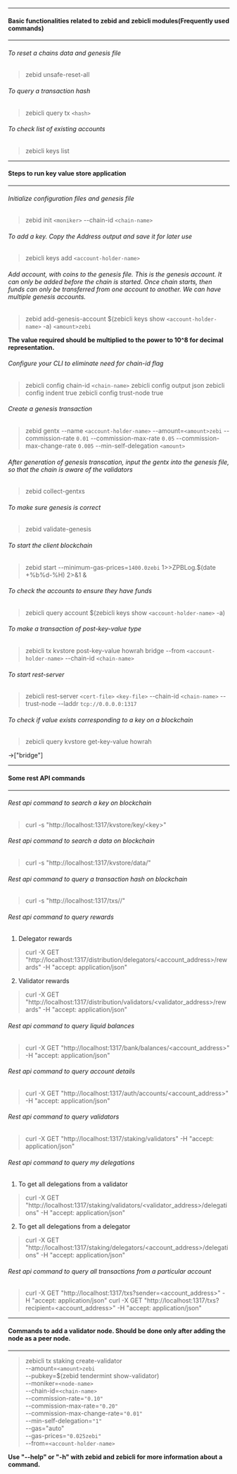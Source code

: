 ------------------------------------------------------------------------------------------
#### Basic functionalities related to zebid and zebicli modules(Frequently used commands)
------------------------------------------------------------------------------------------

###### To reset a chains data and genesis file
> zebid unsafe-reset-all

###### To query a transaction hash
> zebicli query tx `<hash>`

###### To check list of existing accounts
> zebicli keys list

----------------------------------------------
#### Steps to run key value store application
----------------------------------------------

###### Initialize configuration files and genesis file
> zebid init `<moniker>` --chain-id `<chain-name>`

###### To add a key. Copy the Address output and save it for later use
> zebicli keys add `<account-holder-name>`

###### Add account, with coins to the genesis file. This is the genesis account. It can only be added before the chain is started. Once chain starts, then funds can only be transferred from one account to another. We can have multiple genesis accounts.
> zebid add-genesis-account $(zebicli keys show `<account-holder-name>` -a) `<amount>zebi`

**The value required should be multiplied to the power to 10^8 for decimal representation.**

###### Configure your CLI to eliminate need for chain-id flag
> zebicli config chain-id `<chain-name>`
> zebicli config output json
> zebicli config indent true
> zebicli config trust-node true

###### Create a genesis transaction
> zebid gentx --name `<account-holder-name>` --amount=`<amount>zebi` --commission-rate `0.01` --commission-max-rate `0.05` --commission-max-change-rate `0.005` --min-self-delegation `<amount>`

###### After generation of genesis transcation, input the gentx into the genesis file, so that the chain is aware of the validators
> zebid collect-gentxs

###### To make sure genesis is correct
> zebid validate-genesis

###### To start the client blockchain
> zebid start --minimum-gas-prices=`1400.0zebi` 1>>ZPBLog.$(date +%b%d-%H)  2>&1  &

###### To check the accounts to ensure they have funds
> zebicli query account $(zebicli keys show `<account-holder-name>` -a)

###### To make a transaction of post-key-value type
> zebicli tx kvstore post-key-value howrah bridge --from `<account-holder-name>` --chain-id `<chain-name>`

###### To start rest-server
> zebicli rest-server `<cert-file>` `<key-file>` --chain-id `<chain-name>` --trust-node --laddr `tcp://0.0.0.0:1317`

###### To check if value exists corresponding to a key on a blockchain
> zebicli query kvstore get-key-value howrah

->["bridge"]

----------------------------
#### Some rest API commands
----------------------------
###### Rest api command to search a key on blockchain
> curl -s "http://localhost:1317/kvstore/key/<key&gt;"

###### Rest api command to search a data on blockchain
> curl -s "http://localhost:1317/kvstore/data/<data>"

###### Rest api command to query a transaction hash on blockchain
> curl -s "http://localhost:1317/txs/<hash>/"

###### Rest api command to query rewards
1. Delegator rewards
> curl -X GET "http://localhost:1317/distribution/delegators/<account_address>/rewards" -H "accept: application/json"

2. Validator rewards
> curl -X GET "http://localhost:1317/distribution/validators/<validator_address>/rewards" -H "accept: application/json"

###### Rest api command to query liquid balances
> curl -X GET "http://localhost:1317/bank/balances/<account_address>" -H "accept: application/json"

###### Rest api command to query account details
> curl -X GET "http://localhost:1317/auth/accounts/<account_address>" -H "accept: application/json"

###### Rest api command to query validators
> curl -X GET "http://localhost:1317/staking/validators" -H "accept: application/json"

###### Rest api command to query my delegations
1. To get all delegations from a validator
> curl -X GET "http://localhost:1317/staking/validators/<validator_address>/delegations" -H "accept: application/json"

2. To get all delegations from a delegator
> curl -X GET "http://localhost:1317/staking/delegators/<account_address>/delegations" -H "accept: application/json"

###### Rest api command to query all transactions from a particular account
> curl -X GET "http://localhost:1317/txs?sender=<account_address>" -H "accept: application/json"
> curl -X GET "http://localhost:1317/txs?recipient=<account_address>" -H "accept: application/json"

--------------------------------------------------------------------------------------------------
#### Commands to add a validator node. Should be done only after adding the node as a peer node.
--------------------------------------------------------------------------------------------------
> zebicli tx staking create-validator \
  --amount=`<amount>zebi` \
  --pubkey=$(zebid tendermint show-validator) \
  --moniker=`<node-name>` \
  --chain-id=`<chain-name>` \
  --commission-rate=`"0.10"` \
  --commission-max-rate=`"0.20"` \
  --commission-max-change-rate=`"0.01"` \
  --min-self-delegation=`"1"` \
  --gas="auto" \
  --gas-prices=`"0.025zebi"` \
  --from=`<account-holder-name>`

**Use "--help" or "-h" with zebid and zebicli for more information about a command.**
